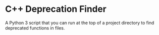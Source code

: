 # C++ Deprecation Finder

A Python 3 script that you can run at the top of a project directory to find deprecated functions in files.
